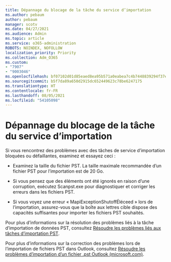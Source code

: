 ```yaml
---
title: Dépannage du blocage de la tâche du service d’importation
ms.author: pebaum
author: pebaum
manager: scotv
ms.date: 04/27/2021
ms.audience: Admin
ms.topic: article
ms.service: o365-administration
ROBOTS: NOINDEX, NOFOLLOW
localization_priority: Priority
ms.collection: Adm_O365
ms.custom:
- "7907"
- "9003046"
ms.openlocfilehash: bf07102d01d85eaed8ea95b571a0eabea7c4b7448839294f37e5e30134e04282
ms.sourcegitcommit: b5f7da89a650d2915dc652449623c78be6247175
ms.translationtype: HT
ms.contentlocale: fr-FR
ms.lasthandoff: 08/05/2021
ms.locfileid: "54105098"
---
```

# <a name="troubleshooting-import-service-job-stuck"></a>Dépannage du blocage de la tâche du service d’importation

Si vous rencontrez des problèmes avec des tâches de service d’importation bloquées ou défaillantes, examinez et essayez ceci :

- Examinez la taille du fichier PST. La taille maximale recommandée d’un fichier PST pour l’importation est de 20 Go.

- Si vous pensez que des éléments ont été ignorés en raison d’une corruption, exécutez Scanpst.exe pour diagnostiquer et corriger les erreurs dans les fichiers PST.

- Si vous voyez une erreur « MapiExceptionShutoffÉléceed » lors de l’importation, assurez-vous que la boîte aux lettres cible dispose des capacités suffisantes pour importer les fichiers PST souhaités.

Pour plus d’informations sur la résolution des problèmes liés à la tâche d’importation de données PST, consultez [Résoudre les problèmes liés aux tâches d’importation PST](https://docs.microsoft.com/office365/troubleshoot/pst-import-service/issues-with-pst-import-job).

Pour plus d’informations sur la correction des problèmes lors de l’importation de fichiers PST dans Outlook, consultez [Résoudre les problèmes d’importation d’un fichier .pst Outlook (microsoft.com)](https://support.microsoft.com/topic/fix-problems-importing-an-outlook-pst-file-2d2e50dc-5c36-4ab2-ab50-f1be733b3d6e?ui=en-us&rs=en-us&ad=us).